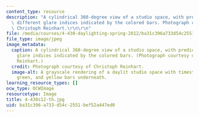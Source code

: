 ```yaml
---
content_type: resource
description: "A cylindrical 360-degree view of a studio space, with predictions of\
  \ different glare indices indicated by the colored bars. Photograph courtesy of\
  \ Christoph Reinhart.\r\n\r\n"
file: /media/courses/4-430-daylighting-spring-2012/ba31c396a733d54c2551bef52a447ed0_4-430s12-th.jpg
file_type: image/jpeg
image_metadata:
  caption: A cylindrical 360-degree view of a studio space, with predictions of different
    glare indices indicated by the colored bars. (Photograph courtesy of Christoph
    Reinhart.)
  credit: Photograph courtesy of Christoph Reinhart.
  image-alt: A grayscale rendering of a daylit studio space with timestamp and red,
    green, and yellow bars underneath.
learning_resource_types: []
ocw_type: OCWImage
resourcetype: Image
title: 4-430s12-th.jpg
uid: ba31c396-a733-d54c-2551-bef52a447ed0
---
```

